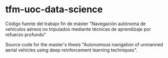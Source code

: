 # tfm-uoc-data-science
Código fuente del trabajo fin de máster "Navegación autónoma de vehículos aéreos no tripulados mediante técnicas de aprendizaje por refuerzo profundo"

Source code for the master's thesis "Autonomous navigation of unmanned aerial vehicles using deep reinforcement learning techniques".
